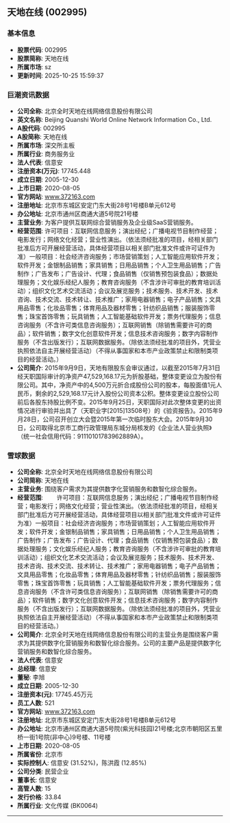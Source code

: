 ## 天地在线 (002995)

### 基本信息

- **股票代码**: 002995
- **股票简称**: 天地在线
- **所属市场**: sz
- **更新时间**: 2025-10-25 15:59:37

### 巨潮资讯数据

- **公司全称**: 北京全时天地在线网络信息股份有限公司
- **英文名称**: Beijing Quanshi World Online Network Information Co., Ltd.
- **A股代码**: 002995
- **A股简称**: 天地在线
- **所属市场**: 深交所主板
- **所属行业**: 商务服务业
- **法人代表**: 信意安
- **注册资本(万元)**: 17745.448
- **成立日期**: 2005-12-30
- **上市日期**: 2020-08-05
- **官方网站**: www.372163.com
- **注册地址**: 北京市东城区安定门东大街28号1号楼B单元612号
- **办公地址**: 北京市通州区商通大道5号院21号楼
- **主营业务**: 为客户提供互联网综合营销服务及企业级SaaS营销服务。
- **经营范围**: 许可项目：互联网信息服务；演出经纪；广播电视节目制作经营；电影发行；网络文化经营；营业性演出。（依法须经批准的项目，经相关部门批准后方可开展经营活动，具体经营项目以相关部门批准文件或许可证件为准）一般项目：社会经济咨询服务；市场营销策划；人工智能应用软件开发；软件开发；金银制品销售；家具销售；日用品销售；个人卫生用品销售；广告制作；广告发布；广告设计、代理；食品销售（仅销售预包装食品）；数据处理服务；文化娱乐经纪人服务；教育咨询服务（不含涉许可审批的教育培训活动）；组织文化艺术交流活动；会议及展览服务；技术服务、技术开发、技术咨询、技术交流、技术转让、技术推广；家用电器销售；电子产品销售；文具用品零售；化妆品零售；体育用品及器材零售；针纺织品销售；服装服饰零售；珠宝首饰零售；玩具销售；人工智能基础软件开发；票务代理服务；信息咨询服务（不含许可类信息咨询服务）；互联网销售（除销售需要许可的商品）；软件销售；数字文化创意软件开发；信息技术咨询服务；数字内容制作服务（不含出版发行）；互联网数据服务。（除依法须经批准的项目外，凭营业执照依法自主开展经营活动）（不得从事国家和本市产业政策禁止和限制类项目的经营活动。）
- **公司简介**: 2015年9月9日，天地有限股东会审议通过，以截至2015年7月31日经天职国际审计的净资产47,529,168.17元为折股基础，整体变更设立为股份有限公司。其中，净资产中的4,500万元折合成股份公司的股本，每股面值1元人民币，剩余的2,529,168.17元计入股份公司资本公积。整体变更设立股份公司前后各股东持股比例不变。2015年9月25日，天职国际对此次整体变更的出资情况进行审验并出具了（天职业字[2015]13508号）的《验资报告》。2015年9月28日，公司召开创立大会暨2015年第一次临时股东大会。2015年9月30日，公司取得北京市工商行政管理局东城分局核发的《企业法人营业执照》（统一社会信用代码：91110101783962889A）。

### 雪球数据

- **公司全称**: 北京全时天地在线网络信息股份有限公司
- **公司简称**: 天地在线
- **主营业务**: 围绕客户需求为其提供数字化营销服务和数智化综合服务。
- **经营范围**: 　　许可项目：互联网信息服务；演出经纪；广播电视节目制作经营；电影发行；网络文化经营；营业性演出。（依法须经批准的项目，经相关部门批准后方可开展经营活动，具体经营项目以相关部门批准文件或许可证件为准）一般项目：社会经济咨询服务；市场营销策划；人工智能应用软件开发；软件开发；金银制品销售；家具销售；日用品销售；个人卫生用品销售；广告制作；广告发布；广告设计、代理；食品销售（仅销售预包装食品）；数据处理服务；文化娱乐经纪人服务；教育咨询服务（不含涉许可审批的教育培训活动）；组织文化艺术交流活动；会议及展览服务；技术服务、技术开发、技术咨询、技术交流、技术转让、技术推广；家用电器销售；电子产品销售；文具用品零售；化妆品零售；体育用品及器材零售；针纺织品销售；服装服饰零售；珠宝首饰零售；玩具销售；人工智能基础软件开发；票务代理服务；信息咨询服务（不含许可类信息咨询服务）；互联网销售（除销售需要许可的商品）；软件销售；数字文化创意软件开发；信息技术咨询服务；数字内容制作服务（不含出版发行）；互联网数据服务。（除依法须经批准的项目外，凭营业执照依法自主开展经营活动）（不得从事国家和本市产业政策禁止和限制类项目的经营活动。）
- **公司简介**: 北京全时天地在线网络信息股份有限公司的主营业务是围绕客户需求为其提供数字化营销服务和数智化综合服务。公司的主要产品是提供数字化营销服务和数智化综合服务。
- **法人代表**: 信意安
- **总经理**: 信意安
- **董秘**: 李旭
- **成立日期**: 2005-12-30
- **注册资本(元)**: 17745.45万元
- **员工人数**: 521
- **官方网站**: www.372163.com
- **注册地址**: 北京市东城区安定门东大街28号1号楼B单元612号
- **办公地址**: 北京市通州区商通大道5号院(紫光科技园)21号楼;北京市朝阳区五里桥一街1号院(非中心)9号楼、11号楼
- **上市日期**: 2020-08-05
- **所属省份**: 北京市
- **实际控制人**: 信意安 (31.52%)，陈洪霞 (12.85%)
- **公司分类**: 民营企业
- **董事长**: 信意安
- **高管人数**: 15
- **发行价格**: 33.84
- **所属行业**: 文化传媒 (BK0064)

---